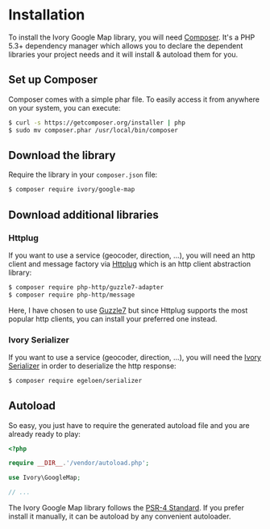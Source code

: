 # Installation

To install the Ivory Google Map library, you will need [Composer](http://getcomposer.org).  It's a PHP 5.3+ dependency 
manager which allows you to declare the dependent libraries your project needs and it will install & autoload them for 
you.

## Set up Composer

Composer comes with a simple phar file. To easily access it from anywhere on your system, you can execute:

``` bash
$ curl -s https://getcomposer.org/installer | php
$ sudo mv composer.phar /usr/local/bin/composer
```

## Download the library

Require the library in your `composer.json` file:

``` bash
$ composer require ivory/google-map
```

## Download additional libraries

### Httplug

If you want to use a service (geocoder, direction, ...), you will need an http client and message factory via 
[Httplug](http://httplug.io/) which is an http client abstraction library:

``` bash
$ composer require php-http/guzzle7-adapter
$ composer require php-http/message
```

Here, I have chosen to use [Guzzle7](http://docs.guzzlephp.org/en/latest/psr7.html) but since Httplug supports the 
most popular http clients, you can install your preferred one instead.

### Ivory Serializer

If you want to use a service (geocoder, direction, ...), you will need the 
[Ivory Serializer](https://github.com/egeloen/ivory-serializer) in order to deserialize the http response:

``` bash
$ composer require egeloen/serializer
```

## Autoload

So easy, you just have to require the generated autoload file and you are already ready to play:

``` php
<?php

require __DIR__.'/vendor/autoload.php';

use Ivory\GoogleMap;

// ...
```

The Ivory Google Map library follows the [PSR-4 Standard](http://www.php-fig.org/psr/psr-4/). 
If you prefer install it manually, it can be autoload by any convenient autoloader.
